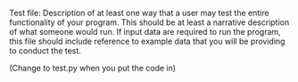 Test file: Description of at least one way that a user may test the entire functionality of your program. 
This should be at least a narrative description of what someone would run. 
If input data are required to run the program, this file should include reference to example data that you will be providing to conduct the test.

(Change to test.py when you put the code in)
